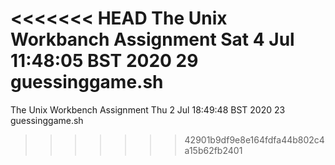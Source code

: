 <<<<<<< HEAD
The Unix Workbanch Assignment
Sat  4 Jul 11:48:05 BST 2020
29 guessinggame.sh
=======
The Unix Workbench Assignment
Thu  2 Jul 18:49:48 BST 2020
23 guessinggame.sh
>>>>>>> 42901b9df9e8e164fdfa44b802c4a15b62fb2401
